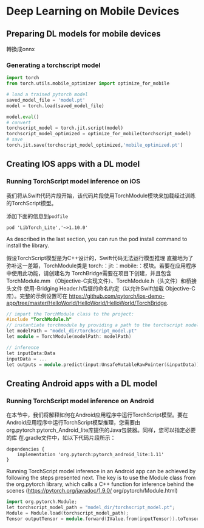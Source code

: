 # Deep Learning on Mobile Devices 


## Preparing DL models for mobile devices 
轉換成onnx

### Generating a torchscript model 

```python
import torch 
from torch.utils.mobile_optimizer import optimize_for_mobile

# load a trained pytorch model 
saved_model_file = 'model.pt'
model = torch.load(saved_model_file)

model.eval()
# convert 
torchscript_model = torch.jit.script(model)
torchscript_model_optimized = optimize_for_mobile(torchscript_model)
# save 
torch.jit.save(torchscript_model_optimized,'mobile_optimized.pt')
```

## Creating IOS apps with a DL model 
### Running TorchScript model inference on iOS
我们将从Swift代码片段开始，该代码片段使用TorchModule模块来加载经过训练的TorchScript模型。

添加下面的信息到`podfile`
```
pod 'LibTorch_Lite','~>1.10.0'
```
As described in the last section, you can run the pod install command to install the library.

假设TorchScript模型是为C++设计的，Swift代码无法运行模型推理
直接地为了弥补这一差距，TorchModule类是
torch:：jit:：mobile:：模块。若要在应用程序中使用此功能，请创建名为
TorchBridge需要在项目下创建，并且包含TorchModule.mm
（Objective-C实现文件）、TorchModule.h（头文件）和桥接头文件
使用-Bridging Header.h后缀的命名约定（以允许Swift加载
Objective-C库）。完整的示例设置可在
https://github.com/pytorch/ios-demo-app/tree/master/HelloWorld/HelloWorld/HelloWorld/TorchBridge.
```c++
// import the TorchModule class to the project:
#include "TorchModule.h"
// instantiate torchmodule by providing a path to the torchscript model file 
let modelPath = "model_dir/torchscript_model.pt"
let module = TorchModule(modelPath: modelPath)

// inference 
let inputData:Data 
inputData = ...
let outputs = module.predict(input:UnsafeMutableRawPointer(&inputData))
```

## Creating Android apps with a DL model

### Running TorchScript model inference on Android

在本节中，我们将解释如何在Android应用程序中运行TorchScript模型。要在Android应用程序中运行TorchScript模型推理，您需要由org.pytorch:pytorch_Android_lite库提供的Java包装器。同样，您可以指定必要的库
在.gradle文件中，如以下代码片段所示：

```
dependencies {
    implementation 'org.pytorch:pytorch_android_lite:1.11'
}
```

Running TorchScript model inference in an Android app can be achieved by following the steps
presented next. The key is to use the Module class from the org.pytorch library, which calls a
C++ function for inference behind the scenes (https://pytorch.org/javadoc/1.9.0/
org/pytorch/Module.html)

```c++
import org.pytorch.Module;
let torchscript_model_path = "model_dir/torchscript_model.pt";
Module = Module.load(torchscript_model_path);
Tensor outputTensor = module.forward(IValue.from(inputTensor)).toTensor();


```